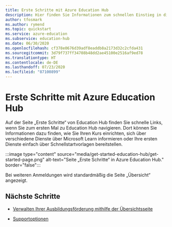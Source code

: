 ```yaml
---
title: Erste Schritte mit Azure Education Hub
description: Hier finden Sie Informationen zum schnellen Einstieg in die Verwendung von Azure-Education Hub, beginnend mit der Seite „Erste Schritte“.
author: tfosmark
ms.author: rymend
ms.topic: quickstart
ms.service: azure-education
ms.subservice: education-hub
ms.date: 06/30/2020
ms.openlocfilehash: cf378e0676d39adf8eaddb8a2173d32c2cfda431
ms.sourcegitcommit: 3d79f737ff34708b48dd2ae45100e2516af9ed78
ms.translationtype: HT
ms.contentlocale: de-DE
ms.lasthandoff: 07/23/2020
ms.locfileid: "87100899"
---
```

# <a name="getting-started-with-azure-education-hub"></a>Erste Schritte mit Azure Education Hub

Auf der Seite „Erste Schritte“ von Education Hub finden Sie schnelle Links, wenn Sie zum ersten Mal zu Education Hub navigieren. Dort können Sie Informationen dazu finden, wie Sie Ihren Kurs einrichten, sich über verschiedene Dienste über Microsoft Learn informieren oder Ihre ersten Dienste einfach über Schnellstartvorlagen bereitstellen.

:::image type="content" source="media/get-started-education-hub/get-started-page.png" alt-text="Seite „Erste Schritte“ in Azure Education Hub." border="false":::

Bei weiteren Anmeldungen wird standardmäßig die Seite „Übersicht“ angezeigt. 

## <a name="next-steps"></a>Nächste Schritte

- [Verwalten Ihrer Ausbildungsförderung mithilfe der Übersichtsseite](hub-overview-page.md)

- [Supportoptionen](educator-service-desk.md)
